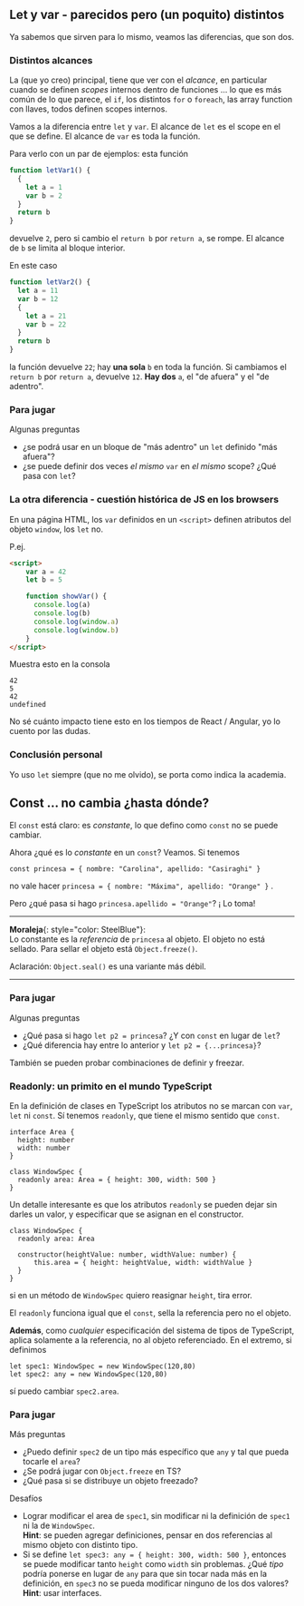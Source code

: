 ## Let y var - parecidos pero (un poquito) distintos

Ya sabemos que sirven para lo mismo, veamos las diferencias, que son dos.

### Distintos alcances
La (que yo creo) principal, tiene que ver con el _alcance_, en particular cuando se definen _scopes_ internos dentro de funciones ... lo que es más común de lo que parece, el `if`, los distintos `for` o `foreach`, las array function con llaves, todos definen scopes internos.

Vamos a la diferencia entre `let` y `var`. El alcance de `let` es el scope en el que se define. El alcance de `var` es toda la función. 

Para verlo con un par de ejemplos: esta función 
``` javascript
function letVar1() {
  {
    let a = 1
    var b = 2
  }
  return b
}
```
devuelve `2`, pero si cambio el `return b`  por `return a`, se rompe. El alcance de `b` se limita al bloque interior.

En este caso
``` javascript
function letVar2() {
  let a = 11
  var b = 12
  {
    let a = 21
    var b = 22
  }
  return b
}
```
la función devuelve `22`; hay **una sola** `b` en toda la función. 
Si cambiamos el `return b`  por `return a`, devuelve `12`. **Hay dos** `a`, el "de afuera" y el "de adentro".

### Para jugar 
Algunas preguntas
- ¿se podrá usar en un bloque de "más adentro" un `let` definido "más afuera"?
- ¿se puede definir dos veces _el mismo_ `var` en _el mismo_ scope? ¿Qué pasa con `let`?

### La otra diferencia - cuestión histórica de JS en los browsers
En una página HTML, los `var` definidos en un `<script>` definen atributos del objeto `window`, los `let` no.

P.ej.

``` html
<script>
    var a = 42
    let b = 5

    function showVar() {
      console.log(a)
      console.log(b)
      console.log(window.a)
      console.log(window.b)
    }
</script>
```
Muestra esto en la consola
```
42
5
42
undefined
```

No sé cuánto impacto tiene esto en los tiempos de 
React / Angular, yo lo cuento por las dudas.



### Conclusión personal

Yo uso `let` siempre (que no me olvido), se porta como indica la academia.


## Const ... no cambia ¿hasta dónde?

El `const` está claro: es _constante_, lo que defino como `const` no se puede cambiar.

Ahora ¿qué es lo _constante_ en un `const`? Veamos. Si tenemos

```
const princesa = { nombre: "Carolina", apellido: "Casiraghi" }
```

no vale hacer 
`princesa = { nombre: "Máxima", apellido: "Orange" }` .

Pero ¿qué pasa si hago `princesa.apellido = "Orange"`? ¡
Lo toma!


------
**Moraleja**{: style="color: SteelBlue"}:  
Lo constante es la _referencia_ de `princesa` al objeto. El objeto no está sellado. Para sellar el objeto está `Object.freeze()`.

Aclaración: `Object.seal()` es una variante más débil.

------

### Para jugar 
Algunas preguntas
- ¿Qué pasa si hago `let p2 = princesa`? ¿Y con `const` en lugar de `let`?
- ¿Qué diferencia hay entre lo anterior y `let p2 = {...princesa}`?

También se pueden probar combinaciones de definir y freezar.

### Readonly: un primito en el mundo TypeScript
En la definición de clases en TypeScript los atributos no se marcan con `var`, `let` ni `const`. 
Sí tenemos `readonly`, que tiene el mismo sentido que `const`.

```
interface Area {
  height: number
  width: number
}

class WindowSpec {
  readonly area: Area = { height: 300, width: 500 }
}
```

Un detalle interesante es que los atributos `readonly` se pueden dejar sin darles un valor, y especificar que se asignan en el constructor.

```
class WindowSpec {
  readonly area: Area
  
  constructor(heightValue: number, widthValue: number) {
      this.area = { height: heightValue, width: widthValue }
  }
}
```
si en un método de `WindowSpec` quiero reasignar `height`, tira error.

El `readonly` funciona igual que el `const`, sella la referencia pero no el objeto.

**Además**, como _cualquier_ especificación del sistema de tipos de TypeScript, aplica solamente a la referencia, no al objeto referenciado. En el extremo, si definimos
```
let spec1: WindowSpec = new WindowSpec(120,80)
let spec2: any = new WindowSpec(120,80)
```
sí puedo cambiar `spec2.area`.

### Para jugar
Más preguntas

- ¿Puedo definir `spec2` de un tipo más específico que `any` y tal que pueda tocarle el `area`?
- ¿Se podrá jugar con `Object.freeze` en TS?
- ¿Qué pasa si se distribuye un objeto freezado?

Desafíos
- Lograr modificar el area de `spec1`, sin modificar ni la definición de `spec1` ni la de `WindowSpec`. <br/> **Hint**: se pueden agregar definiciones, pensar en dos referencias al mismo objeto con distinto tipo.
- Si se define `let spec3: any = { height: 300, width: 500 }`, entonces se puede modificar tanto `height` como `width` sin problemas. ¿Qué _tipo_ podría ponerse en lugar de `any` para que sin tocar nada más en la definición, en `spec3` no se pueda modificar ninguno de los dos valores? <br/> **Hint**: usar interfaces.




